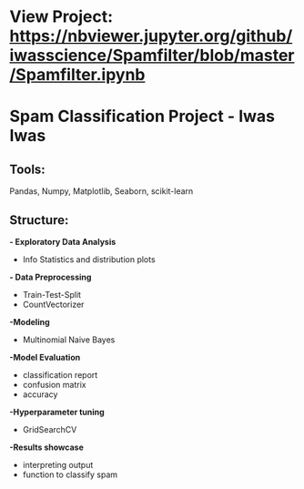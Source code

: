 # View Project: https://nbviewer.jupyter.org/github/iwasscience/Spamfilter/blob/master/Spamfilter.ipynb

# Spam Classification Project - Iwas Iwas

## Tools:

Pandas, Numpy, Matplotlib, Seaborn, scikit-learn

## Structure:

**- Exploratory Data Analysis**

 - Info Statistics and distribution plots
 
**- Data Preprocessing**

 - Train-Test-Split
 - CountVectorizer
 
**-Modeling**

 - Multinomial Naive Bayes
 
**-Model Evaluation**

 - classification report
 - confusion matrix 
 - accuracy 
 
**-Hyperparameter tuning**

 - GridSearchCV
 
**-Results showcase**

 - interpreting output
 - function to classify spam

 
 
